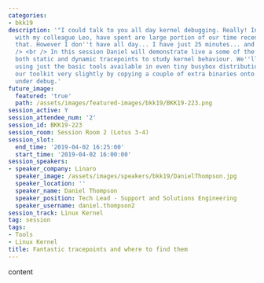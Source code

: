 ```yaml
---
categories:
- bkk19
description: '"I could talk to you all day kernel debugging. Really! In fact I, along
  with my colleague Leo, have spent are large portion of our time recently doing exactly
  that. However I don''t have all day... I have just 25 minutes... and no slides."<br
  /> <br /> In this session Daniel will demonstrate live a some of the ways to exploit
  both static and dynamic tracepoints to study kernel behaviour. We''ll start out
  using just the basic tools available in even tiny busybox distribution before expanding
  our toolkit very slightly by copying a couple of extra binaries onto the system
  under debug.'
future_image:
  featured: 'true'
  path: /assets/images/featured-images/bkk19/BKK19-223.png
session_active: Y
session_attendee_num: '2'
session_id: BKK19-223
session_room: Session Room 2 (Lotus 3-4)
session_slot:
  end_time: '2019-04-02 16:25:00'
  start_time: '2019-04-02 16:00:00'
session_speakers:
- speaker_company: Linaro
  speaker_image: /assets/images/speakers/bkk19/DanielThompson.jpg
  speaker_location: ''
  speaker_name: Daniel Thompson
  speaker_position: Tech Lead - Support and Solutions Engineering
  speaker_username: daniel.thompson2
session_track: Linux Kernel
tag: session
tags:
- Tools
- Linux Kernel
title: Fantastic tracepoints and where to find them
---
```


content